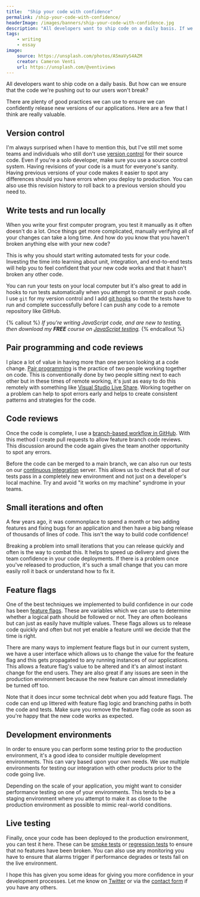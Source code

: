 ```yaml
---
title:  "Ship your code with confidence"
permalink: /ship-your-code-with-confidence/
headerImage: /images/banners/ship-your-code-with-confidence.jpg
description: "All developers want to ship code on a daily basis. If we want to get our code to our users more frequently, how can we ensure we release with confidence?"
tags:
    - writing
    - essay
image:
    source: https://unsplash.com/photos/ASmaVyS4AZM
    creator: Cameron Venti
    url: https://unsplash.com/@ventiviews
---
```


All developers want to ship code on a daily basis. But how can we ensure that the code we're pushing out to our users won't break?

There are plenty of good practices we can use to ensure we can confidently release new versions of our applications. Here are a few that I think are really valuable.

## Version control

I'm always surprised when I have to mention this, but I've still met some teams and individuals who still don't use [version control](https://en.wikipedia.org/wiki/Version_control) for their source code. Even if you're a solo developer, make sure you use a source control system. Having revisions of your code is a must for everyone's sanity. Having previous versions of your code makes it easier to spot any differences should you have errors when you deploy to production. You can also use this revision history to roll back to a previous version should you need to.

## Write tests and run locally

When you write your first computer program, you test it manually as it often doesn't do a lot. Once things get more complicated, manually verifying all of your changes can take a long time. And how do you know that you haven't broken anything else with your new code?

This is why you should start writing automated tests for your code. Investing the time into learning about unit, integration, and end-to-end tests will help you to feel confident that your new code works and that it hasn't broken any other code.

You can run your tests on your local computer but it's also great to add in hooks to run tests automatically when you attempt to commit or push code. I use `git` for my version control and I add [git hooks](https://git-scm.com/book/en/v2/Customizing-Git-Git-Hooks) so that the tests have to run and complete successfully before I can push any code to a remote repository like GitHub.

{% callout %}
_If you're writing JavaScript code, and are new to testing, then download my **FREE** course on [JavaScript testing](/javascript-testing/)._
{% endcallout %}

## Pair programming and code reviews

I place a lot of value in having more than one person looking at a code change. [Pair programming](https://en.wikipedia.org/wiki/Pair_programming) is the practice of two people working together on code. This is conventionally done by two people sitting next to each other but in these times of remote working, it's just as easy to do this remotely with something like [Visual Studio Live Share](https://visualstudio.microsoft.com/services/live-share/). Working together on a problem can help to spot errors early and helps to create consistent patterns and strategies for the code.

## Code reviews

Once the code is complete, I use a [branch-based workflow in GitHub](https://guides.github.com/introduction/flow/). With this method I create pull requests to allow feature branch code reviews. This discussion around the code again gives the team another opportunity to spot any errors.

Before the code can be merged to a main branch, we can also run our tests on our [continuous integration](https://en.wikipedia.org/wiki/Continuous_integration) server. This allows us to check that all of our tests pass in a completely new environment and not just on a developer's local machine. Try and avoid "it works on my machine" syndrome in your teams.

## Small iterations and often

A few years ago, it was commonplace to spend a month or two adding features and fixing bugs for an application and then have a big bang release of thousands of lines of code. This isn't the way to build code confidence!

Breaking a problem into small iterations that you can release quickly and often is the way to combat this. It helps to speed up delivery and gives the team confidence in your code deployments. If there is a problem once you've released to production, it's such a small change that you can more easily roll it back or understand how to fix it.
## Feature flags

One of the best techniques we implemented to build confidence in our code has been [feature flags](https://launchdarkly.com/blog/what-are-feature-flags/). These are variables which we can use to determine whether a logical path should be followed or not. They are often booleans but can just as easily have multiple values. These flags allows us to release code quickly and often but not yet enable a feature until we decide that the time is right.

There are many ways to implement feature flags but in our current system, we have a user interface which allows us to change the value for the feature flag and this gets propagated to any running instances of our applications. This allows a feature flag's value to be altered and it's an almost instant change for the end users. They are also great if any issues are seen in the production environment because the new feature can almost immediately be turned off too.

Note that it does incur some technical debt when you add feature flags. The code can end up littered with feature flag logic and branching paths in both the code and tests. Make sure you remove the feature flag code as soon as you're happy that the new code works as expected.
## Development environments

In order to ensure you can perform some testing prior to the production environment, it's a good idea to consider multiple development environments. This can vary based upon your own needs. We use multiple environments for testing our integration with other products prior to the code going live.

Depending on the scale of your application, you might want to consider performance testing on one of your environments. This tends to be a staging environment where you attempt to make it as close to the production environment as possible to mimic real-world conditions.

## Live testing

Finally, once your code has been deployed to the production environment, you can test it here. These can be [smoke tests](https://en.wikipedia.org/wiki/Smoke_testing_(software)) or [regression tests](https://en.wikipedia.org/wiki/Regression_testing) to ensure that no features have been broken. You can also use any monitoring you have to ensure that alarms trigger if performance degrades or tests fail on the live environment.

I hope this has given you some ideas for giving you more confidence in your development processes. Let me know on [Twitter]({{socialMedia.twitter.url}}) or via the [contact form](/contact) if you have any others.
